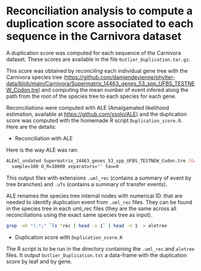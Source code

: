 # Reconciliation analysis to compute a duplication score associated to each sequence in the Carnivora dataset

A duplication score was computed for each sequence of the Carnivora dataset. These scores are available in the file `Outlier_Duplication.tar.gz`.

This score was obtained by *reconciling* each individual gene tree with the Carnivora species tree (https://github.com/damiendevienne/phylter-data/blob/main/Carnivora/Supermatrix_14463_genes_53_spp_UFBS_TESTNEW_Codon.tre) and computing the mean number of event infered along the path from the root of the species tree to each species for each gene. 

Reconciliations were computed with ALE (Amalgamated likelihood estimation, available at https://github.com/ssolo/ALE) and the duplication score was computed with the homemade R script `Duplication_score.R`. Here are the details: 

- Reconciliation with ALE

Here is the way ALE was ran:

```sh
ALEml_undated Supermatrix_14463_genes_53_spp_UFBS_TESTNEW_Codon.tre [Gene_tree] \
  sample=100 O_R=10000 separators="" tau=0
```
This output files with extensions `.uml_rec` (contains a summary of event by tree branches) and `.uTs` (contains a summary of transfer events).

ALE renames the species tree internal nodes with numerical ID. that are needed to identify duplication event from `.uml_rec` files. They can be found in the species tree in each uml_rec files (they are the same across all reconciliations using the exact same species tree as input).

```sh
grep -oh "(.*;" `ls *rec | head -n 1` | head -n 1  > aletree
```

- Duplication score with `Duplication_score.R`

The R script is to be run in the directory containing the `.uml_rec` and `aletree` files.
It output `Outlier_Duplication.txt` a data-frame with the duplication score by leaf and by gene.
